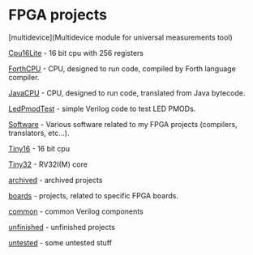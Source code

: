 # FPGA projects

[multidevice](Multidevice module for universal measurements tool)

[Cpu16Lite](Cpu16Lite) - 16 bit cpu with 256 registers

[ForthCPU](ForthCPU) - CPU, designed to run code, compiled by Forth language compiler.

[JavaCPU](JavaCPU) - CPU, designed to run code, translated from Java bytecode.

[LedPmodTest](LedPmodTest) - simple Verilog code to test LED PMODs.

[Software](Software) - Various software related to my FPGA projects (compilers, translators, etc...).

[Tiny16](tiny16) - 16 bit cpu

[Tiny32](tiny32) - RV32I(M) core

[archived](archived) - archived projects

[boards](boards) - projects, related to specific FPGA boards.

[common](common) - common Verilog components

[unfinished](unfinished) - unfinished projects

[untested](untested) - some untested stuff
